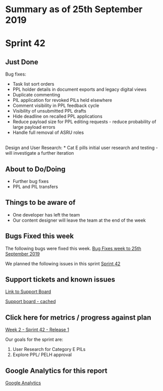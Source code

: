 # Summary as of 25th September 2019 

# Sprint 42

## Just Done
Bug fixes:
* Task list sort orders
* PPL holder details in document exports and legacy digital views
* Duplicate commenting
* PIL application for revoked PILs held elsewhere
* Comment visibility in PPL feedback cycle
* Visibility of unsubmitted PPL drafts
* Hide deadline on recalled PPL applications
* Reduce payload size for PPL editing requests - reduce probability of large payload errors
* Handle full removal of ASRU roles
<br>
Design and User Research:
* Cat E pills initial user research and testing - will investigate a further iteration

## About to Do/Doing
* Further bug fixes
* PPL and PIL transfers

## Things to be aware of
* One developer has left the team
* Our content designer will leave the team at the end of the week

## Bugs Fixed this week
The following bugs were fixed this week.
[Bug Fixes week to 25th September 2019](graphs/bugs25092019.jpg)

We planned the following issues in this sprint 
[Sprint 42](graphs/sprint25092019.png)

## Support tickets and known issues
[Link to Support Board](https://jira.digital.homeoffice.gov.uk/secure/RapidBoard.jspa?rapidView=331&selectedIssue=ALS-47)

[Support board - cached](graphs/supportBoard25092019.jpg)

## Click here for metrics / progress against plan
[Week 2 - Sprint 42 - Release 1](graphs/progress25092019.png)

Our goals for the sprint are:
1. User Research for Category E PILs 
2. Explore PPL/ PELH approval

## Google Analytics for this report
[Google Analytics](graphs/GA25092019.jpg)

